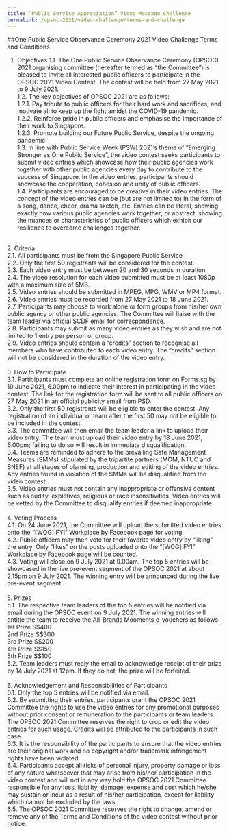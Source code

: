 ```yaml
---
title: “Public Service Appreciation” Video Message Challenge 
permalink: /opsoc-2021/video-challenge/terms-and-challenge
---
```

##One Public Service Observance Ceremony 2021 Video Challenge
Terms and Conditions

1.	Objectives
1.1.	The One Public Service Observance Ceremony (OPSOC) 2021 organising committee (hereafter termed as “the Committee”) is pleased to invite all interested public officers to participate in the OPSOC 2021 Video Contest. The contest will be held from 27 May 2021 to 9 July 2021. <br>
1.2.	The key objectives of OPSOC 2021 are as follows: <br>
1.2.1.	Pay tribute to public officers for their hard work and sacrifices, and motivate all to keep up the fight amidst the COVID-19 pandemic. <br>
1.2.2.	Reinforce pride in public officers and emphasise the importance of their work to Singapore. <br>
1.2.3.	Promote building our Future Public Service, despite the ongoing pandemic.  <br>
1.3.	In line with Public Service Week (PSW) 2021’s theme of “Emerging Stronger as One Public Service”, the video contest seeks participants to submit video entries which showcase how their public agencies work together with other public agencies every day to contribute to the success of Singapore. In the video entries, participants should showcase the cooperation, cohesion and unity of public officers. <br>
1.4.	Participants are encouraged to be creative in their video entries. The concept of the video entries can be (but are not limited to) in the form of a song, dance, cheer, drama sketch, etc. Entries can be literal, showing exactly how various public agencies work together; or abstract, showing the nuances or characteristics of public officers which exhibit our resilience to overcome challenges together. <br>
 <br>
2.	Criteria <br>
2.1.	All participants must be from the Singapore Public Service .  <br>
2.2.	Only the first 50 registrants will be considered for the contest.  <br>
2.3.	Each video entry must be between 20 and 30 seconds in duration.  <br>
2.4.	The video resolution for each video submitted must be at least 1080p with a maximum size of 5MB.   <br>
2.5.	Video entries should be submitted in MPEG, MPG, WMV or MP4 format.  <br>
2.6.	Video entries must be recorded from 27 May 2021 to 18 June 2021.  <br>
2.7.	Participants may choose to work alone or form groups from his/her own public agency or other public agencies. The Committee will liaise with the team leader via official SCDF email for correspondence.  <br>
2.8.	Participants may submit as many video entries as they wish and are not limited to 1 entry per person or group.  <br>
2.9.	Video entries should contain a “credits” section to recognise all members who have contributed to each video entry. The “credits” section will not be considered in the duration of the video entry.  <br>
 <br>
3.	How to Participate <br>
3.1.	Participants must complete an online registration form on Forms.sg by 10 June 2021, 6.00pm to indicate their interest in participating in the video contest. The link for the registration form will be sent to all public officers on 27 May 2021 in an official publicity email from PSD.  <br>
3.2.	Only the first 50 registrants will be eligible to enter the contest. Any registration of an individual or team after the first 50 may not be eligible to be included in the contest.  <br>
3.3.	The committee will then email the team leader a link to upload their video entry. The team must upload their video entry by 18 June 2021, 6.00pm; failing to do so will result in immediate disqualification.  <br>
3.4.	Teams are reminded to adhere to the prevailing Safe Management Measures (SMMs) stipulated by the tripartite partners (MOM, NTUC and SNEF) at all stages of planning, production and editing of the video entries. Any entries found in violation of the SMMs will be disqualified from the video contest.  <br>
3.5.	Video entries must not contain any inappropriate or offensive content such as nudity, expletives, religious or race insensitivities. Video entries will be vetted by the Committee to disqualify entries if deemed inappropriate.  <br>
 <br>
4.	Voting Process <br>
4.1.	On 24 June 2021, the Committee will upload the submitted video entries onto the “[WOG] FYI” Workplace by Facebook page for voting.  <br>
4.2.	Public officers may then vote for their favorite video entry by “liking” the entry. Only “likes” on the posts uploaded onto the “[WOG] FYI” Workplace by Facebook page will be counted.  <br>
4.3.	Voting will close on 9 July 2021 at 9.00am. The top 5 entries will be showcased in the live pre-event segment of the OPSOC 2021 at about 2.15pm on 9 July 2021. The winning entry will be announced during the live pre-event segment. <br>
 <br>
5.	Prizes <br>
5.1.	The respective team leaders of the top 5 entries will be notified via email during the OPSOC event on 9 July 2021. The winning entries will entitle the team to receive the All-Brands Mooments e-vouchers as follows:  <br>
1st Prize	S$400 <br>
2nd Prize	S$300 <br>
3rd Prize	S$200 <br>
4th Prize	S$150 <br>
5th Prize	S$100 <br>
5.2.	Team leaders must reply the email to acknowledge receipt of their prize by 14 July 2021 at 12pm. If they do not, the prize will be forfeited.     <br>
 <br>
6.	Acknowledgement and Responsibilities of Participants <br>
6.1.	Only the top 5 entries will be notified via email.  <br>
6.2.	By submitting their entries, participants grant the OPSOC 2021 Committee the rights to use the video entries for any promotional purposes without prior consent or remuneration to the participants or team leaders. The OPSOC 2021 Committee reserves the right to crop or edit the video entries for such usage. Credits will be attributed to the participants in such case.  <br>
6.3.	It is the responsibility of the participants to ensure that the video entries are their original work and no copyright and/or trademark infringement rights have been violated.  <br>
6.4.	Participants accept all risks of personal injury, property damage or loss of any nature whatsoever that may arise from his/her participation in the video contest and will not in any way hold the OPSOC 2021 Committee responsible for any loss, liability, damage, expense and cost which he/she may sustain or incur as a result of his/her participation, except for liability which cannot be excluded by the laws.  <br>
6.5.	The OPSOC 2021 Committee reserves the right to change, amend or remove any of the Terms and Conditions of the video contest without prior notice.  <br>
 <br> <br>
